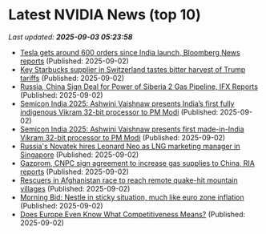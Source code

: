 # Latest NVIDIA News (top 10)
_Last updated: **2025-09-03 05:23:58**_

- [Tesla gets around 600 orders since India launch, Bloomberg News reports](https://biztoc.com/x/6fb7fcadce1df3d6) (Published: 2025-09-02)
- [Key Starbucks supplier in Switzerland tastes bitter harvest of Trump tariffs](https://biztoc.com/x/c00bc7e75d6cd64b) (Published: 2025-09-02)
- [Russia, China Sign Deal for Power of Siberia 2 Gas Pipeline, IFX Reports](https://biztoc.com/x/d2e86168db0521f1) (Published: 2025-09-02)
- [Semicon India 2025: Ashwini Vaishnaw presents India’s first fully indigenous Vikram 32-bit processor to PM Modi](https://economictimes.indiatimes.com/industry/cons-products/electronics/semicon-india-2025-ashwini-vaishnaw-presents-indias-first-fully-indigenous-vikram-32-bit-processor-to-pm-modi/articleshow/123648346.cms) (Published: 2025-09-02)
- [Semicon India 2025: Ashwini Vaishnaw presents first made-in-India Vikram 32-bit processor to PM Modi](https://economictimes.indiatimes.com/tech/technology/semicon-india-2025-ashwini-vaishnaw-presents-indias-first-fully-indigenous-vikram-32-bit-processor-to-pm-modi/articleshow/123652400.cms) (Published: 2025-09-02)
- [Russia's Novatek hires Leonard Neo as LNG marketing manager in Singapore](https://biztoc.com/x/d66a0f6da0bc66ba) (Published: 2025-09-02)
- [Gazprom, CNPC sign agreement to increase gas supplies to China, RIA reports](https://biztoc.com/x/579a8974eaca7c48) (Published: 2025-09-02)
- [Rescuers in Afghanistan race to reach remote quake-hit mountain villages](https://biztoc.com/x/4a93905e42816374) (Published: 2025-09-02)
- [Morning Bid: Nestle in sticky situation, much like euro zone inflation](https://biztoc.com/x/bd707c90ab7e5612) (Published: 2025-09-02)
- [Does Europe Even Know What Competitiveness Means?](https://biztoc.com/x/b15f28ff54e333a0) (Published: 2025-09-02)
